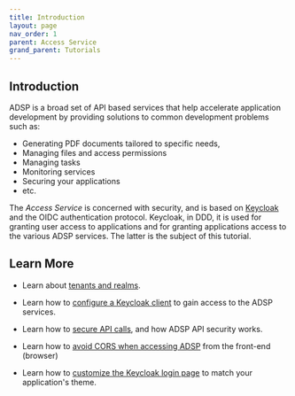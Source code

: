 ```yaml
---
title: Introduction
layout: page
nav_order: 1
parent: Access Service
grand_parent: Tutorials
---
```


## Introduction

ADSP is a broad set of API based services that help accelerate application development by providing solutions to common development problems such as:

- Generating PDF documents tailored to specific needs,
- Managing files and access permissions
- Managing tasks
- Monitoring services
- Securing your applications
- etc.

The _Access Service_ is concerned with security, and is based on [Keycloak](https://www.keycloak.org/docs/latest/securing_apps/#planning-for-securing-applications-and-services) and the OIDC authentication protocol. Keycloak, in DDD, it is used for granting user access to applications and for granting applications access to the various ADSP services. The latter is the subject of this tutorial.

## Learn More

- Learn about [tenants and realms](/adsp-monorepo/tutorials/access-service/tenants.html).

- Learn how to [configure a Keycloak client](/adsp-monorepo/tutorials/access-service/application-clients.html) to gain access to the ADSP services.

- Learn how to [secure API calls](/adsp-monorepo/tutorials/access-service/adsp-clients.html), and how ADSP API security works.

- Learn how to [avoid CORS when accessing ADSP](/adsp-monorepo/tutorials/access-service/cors.html) from the front-end (browser)

- Learn how to [customize the Keycloak login page](/adsp-monorepo/tutorials/access-service/themes.html) to match your application's theme.

